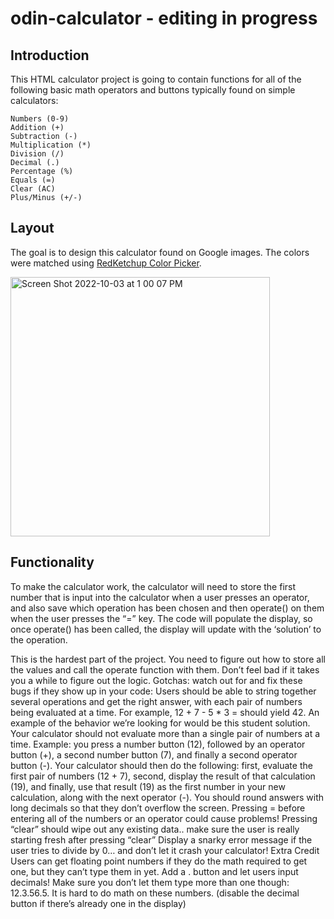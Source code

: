# odin-calculator - editing in progress

## Introduction
This HTML calculator project is going to contain functions for all of the following basic math operators and buttons typically found on simple calculators:

    Numbers (0-9)
    Addition (+)
    Subtraction (-)
    Multiplication (*)
    Division (/)
    Decimal (.)
    Percentage (%)
    Equals (=)
    Clear (AC)
    Plus/Minus (+/-)

## Layout

The goal is to design this calculator found on Google images. The colors were matched using [RedKetchup Color Picker](https://redketchup.io/color-picker).

<img width="415" alt="Screen Shot 2022-10-03 at 1 00 07 PM" src="https://user-images.githubusercontent.com/61169982/193636711-5ed0e16f-3f43-46ae-85da-84155d913a57.png">

## Functionality

To make the calculator work, the calculator will need to store the first number that is input into the calculator when a user presses an operator, and also save which operation has been chosen and then operate() on them when the user presses the “=” key. The code will populate the display, so once operate() has been called, the display will update with the ‘solution’ to the operation.

This is the hardest part of the project. You need to figure out how to store all the values and call the operate function with them. Don’t feel bad if it takes you a while to figure out the logic.
Gotchas: watch out for and fix these bugs if they show up in your code:
Users should be able to string together several operations and get the right answer, with each pair of numbers being evaluated at a time. For example, 12 + 7 - 5 * 3 = should yield 42. An example of the behavior we’re looking for would be this student solution.
Your calculator should not evaluate more than a single pair of numbers at a time. Example: you press a number button (12), followed by an operator button (+), a second number button (7), and finally a second operator button (-). Your calculator should then do the following: first, evaluate the first pair of numbers (12 + 7), second, display the result of that calculation (19), and finally, use that result (19) as the first number in your new calculation, along with the next operator (-).
You should round answers with long decimals so that they don’t overflow the screen.
Pressing = before entering all of the numbers or an operator could cause problems!
Pressing “clear” should wipe out any existing data.. make sure the user is really starting fresh after pressing “clear”
Display a snarky error message if the user tries to divide by 0… and don’t let it crash your calculator!
Extra Credit
Users can get floating point numbers if they do the math required to get one, but they can’t type them in yet. Add a . button and let users input decimals! Make sure you don’t let them type more than one though: 12.3.56.5. It is hard to do math on these numbers. (disable the decimal button if there’s already one in the display)
